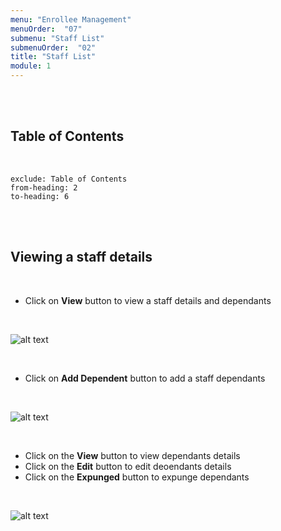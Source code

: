 ```yaml
---
menu: "Enrollee Management"
menuOrder:  "07"
submenu: "Staff List"
submenuOrder:  "02"
title: "Staff List"
module: 1
---
```


<br />
<br />

## Table of Contents

<br />

```toc
exclude: Table of Contents
from-heading: 2
to-heading: 6
```

<br />
<br />


## Viewing a staff details

<br />

* Click on **View** button to view a staff details and dependants

<br />

  ![alt text](/images/viewStaffbutton.png "Title")

<br />

* Click on **Add Dependent** button to add a staff dependants


<br />

  ![alt text](/images/addDependantsButton.png "Title")

<br />

* Click on the **View** button to view dependants details
* Click on the **Edit** button to edit deoendants details
* Click on the **Expunged** button to expunge dependants

<br />

  ![alt text](/images/DependentsModal.png "Title")

<br />


